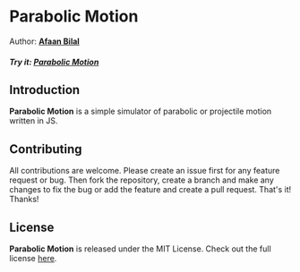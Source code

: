 Parabolic Motion
================

Author: **[Afaan Bilal](https://afaan.dev)**

##### Try it: [Parabolic Motion](https://afaan.dev/parabolic-motion)

## Introduction
**Parabolic Motion** is a simple simulator of parabolic or projectile motion written in JS.

## Contributing
All contributions are welcome. Please create an issue first for any feature request
or bug. Then fork the repository, create a branch and make any changes to fix the bug
or add the feature and create a pull request. That's it!
Thanks!

## License
**Parabolic Motion** is released under the MIT License.
Check out the full license [here](LICENSE).
